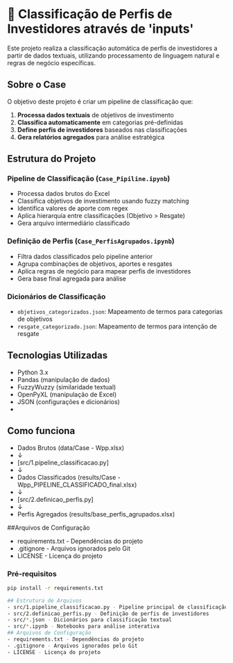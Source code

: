 # 🎯 Classificação de Perfis de Investidores através de 'inputs'

Este projeto realiza a classificação automática de perfis de investidores a partir de dados textuais, utilizando processamento de linguagem natural e regras de negócio específicas.

## Sobre o Case

O objetivo deste projeto é criar um pipeline de classificação que:

1. **Processa dados textuais** de objetivos de investimento
2. **Classifica automaticamente** em categorias pré-definidas
3. **Define perfis de investidores** baseados nas classificações
4. **Gera relatórios agregados** para análise estratégica

## Estrutura do Projeto

### Pipeline de Classificação (`Case_Pipiline.ipynb`)
- Processa dados brutos do Excel
- Classifica objetivos de investimento usando fuzzy matching
- Identifica valores de aporte com regex
- Aplica hierarquia entre classificações (Objetivo > Resgate)
- Gera arquivo intermediário classificado

### Definição de Perfis (`Case_PerfisAgrupados.ipynb`)
- Filtra dados classificados pelo pipeline anterior
- Agrupa combinações de objetivos, aportes e resgates
- Aplica regras de negócio para mapear perfis de investidores
- Gera base final agregada para análise

### Dicionários de Classificação
- `objetivos_categorizados.json`: Mapeamento de termos para categorias de objetivos
- `resgate_categorizado.json`: Mapeamento de termos para intenção de resgate
  
## Tecnologias Utilizadas
- Python 3.x
- Pandas (manipulação de dados)
- FuzzyWuzzy (similaridade textual)
- OpenPyXL (manipulação de Excel)
- JSON (configurações e dicionários)
- 
## Como funciona

- Dados Brutos (data/Case - Wpp.xlsx)
- ↓
- [src/1.pipeline_classificacao.py]
- ↓
- Dados Classificados (results/Case - Wpp_PIPELINE_CLASSIFICADO_final.xlsx)
- ↓
- [src/2.definicao_perfis.py]
- ↓
- Perfis Agregados (results/base_perfis_agrupados.xlsx)

##Arquivos de Configuração
- requirements.txt - Dependências do projeto
- .gitignore - Arquivos ignorados pelo Git
- LICENSE - Licença do projeto


### Pré-requisitos
```bash
pip install -r requirements.txt

## Estrutura de Arquivos
- src/1.pipeline_classificacao.py - Pipeline principal de classificação
- src/2.definicao_perfis.py - Definição de perfis de investidores
- src/*.json - Dicionários para classificação textual
- src/*.ipynb - Notebooks para análise interativa
## Arquivos de Configuração
- requirements.txt - Dependências do projeto
- .gitignore - Arquivos ignorados pelo Git
- LICENSE - Licença do projeto
